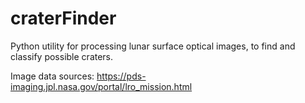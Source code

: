 # craterFinder
Python utility for processing lunar surface optical images, to find and classify possible craters.

Image data sources:
https://pds-imaging.jpl.nasa.gov/portal/lro_mission.html
